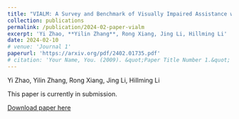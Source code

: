 ```yaml
---
title: "VIALM: A Survey and Benchmark of Visually Impaired Assistance with Large Models"
collection: publications
permalink: /publication/2024-02-paper-vialm
excerpt: 'Yi Zhao, **Yilin Zhang**, Rong Xiang, Jing Li, Hillming Li'
date: 2024-02-10
# venue: 'Journal 1'
paperurl: 'https://arxiv.org/pdf/2402.01735.pdf'
# citation: 'Your Name, You. (2009). &quot;Paper Title Number 1.&quot; <i>Journal 1</i>. 1(1).'
---
```

Yi Zhao, Yilin Zhang, Rong Xiang, Jing Li, Hillming Li

This paper is currently in submission.

[Download paper here](https://arxiv.org/pdf/2402.01735.pdf)

<!-- Recommended citation: Your Name, You. (2009). "Paper Title Number 1." <i>Journal 1</i>. 1(1). -->